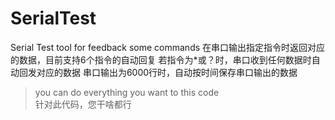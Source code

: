 # SerialTest
Serial Test tool for feedback some commands
在串口输出指定指令时返回对应的数据，目前支持6个指令的自动回复
若指令为*或？时，串口收到任何数据时自动回发对应的数据
串口输出为6000行时，自动按时间保存串口输出的数据

> you can do everything you want to this code   
> 针对此代码，您干啥都行
